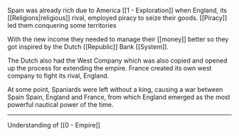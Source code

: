 Spain was already rich due to America [[1 - Exploration]] when England, its [[Religions|religious]] rival, employed piracy to seize their goods. [[Piracy]] led them conquering some territories

With the new income they needed to manage their [[money]] better so they got inspired by the Dutch [[Republic]] Bank [[System]].

The Dutch also had the West Company which was also copied and opened up the process for extending the empire. France created its own west company to fight its rival, England.

At some point, Spaniards were left without a king, causing a war between Spain Spain, England and France, from which England emerged as the most powerful nautical power of the time.

---

Understanding of [[0 - Empire]]
